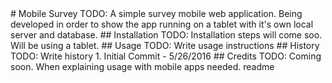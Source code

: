 <snippet>
  <content>
# Mobile Survey
TODO: A simple survey mobile web application. Being developed in order to show the app running on a tablet with it's own local server and database.
## Installation
TODO: Installation steps will come soo. Will be using a tablet.
## Usage
TODO: Write usage instructions
## History
TODO: Write history
1. Initial Commit - 5/26/2016
## Credits
TODO: Coming soon. When explaining usage with mobile apps needed.
</content>
  <tabTrigger>readme</tabTrigger>
</snippet>
